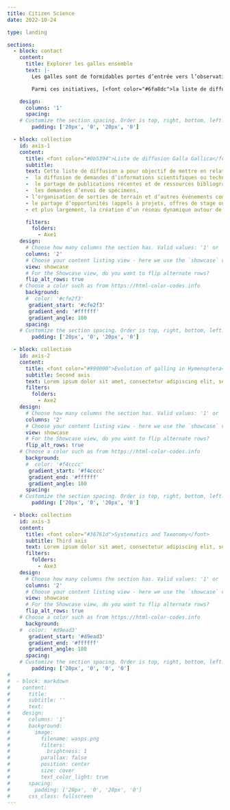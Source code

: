 ```yaml
---
title: Citizen Science
date: 2022-10-24

type: landing

sections:
  - block: contact
    content:
      title: Explorer les galles ensemble
      text: |-
        Les galles sont de formidables portes d’entrée vers l’observation de la biodiversité. Longtemps négligées, elles suscitent aujourd’hui un regain d’intérêt chez les naturalistes. Afin de promouvoir la cécidologie et de mieux faire connaître les insectes et autres organismes qui les induisent, j’ai mis en place ou participé à plusieurs initiatives de science participative ouvertes à toutes et tous, quel que soit le niveau d’expertise.

        Parmi ces initiatives, [<font color="#6fa8dc">la liste de diffusion **Galla Gallica** permet aux naturalistes et chercheurs francophones d’échanger observations, identifications et actualités.</font>](#axis-1) [<font color="#6fa8dc"> Sur **iNaturalist**, j’ai lancé un projet dédié aux galles, auquel chacun peut contribuer en partageant ses observations, et je participe également à d'autres projets collaboratifs centrés sur les cécidies.</font>](#axis-1) [<font color="#93c47d">Sur **INPN Espèces**, j’ai conçu plusieurs quêtes iNaturalist pour guider les naturalistes dans la recherche de galles spécifiques.</font>](#axis-2) [<font color="#93c47d">Pour accompagner ces démarches, j'ai rédigé des **guides de terrain illustrés** facilitant l’identification sur le terrain, et je propose des **recommandations pour l’élevage** des insectes cécidogènes en conditions contrôlées.</font>](#axis-3)

    design:
      columns: '1'
      spacing:
    # Customize the section spacing. Order is top, right, bottom, left.
        padding: ['20px', '0', '20px', '0']

  - block: collection
    id: axis-1
    content: 
      title: <font color="#0b5394">Liste de diffusion Galla Gallica</font> 
      subtitle: 
      text: Cette liste de diffusion a pour objectif de mettre en relation les chercheurs et naturalistes francophones s’intéressant aux galles de plantes, ou cécidies. Elle vise à faciliter les échanges et la collaboration en permettant 
      -  la diffusion de demandes d’informations scientifiques ou techniques, 
      -  le partage de publications récentes et de ressources bibliographiques, 
      -  les demandes d’envoi de spécimens, 
      - l’organisation de sorties de terrain et d’autres événements communs, - le signalement et la discussion d’observations de terrain intéressantes, 
      - le partage d’opportunités (appels à projets, offres de stage ou de collaboration), 
      - et plus largement, la création d’un réseau dynamique autour de l’étude des galles. [Lien vers pour vous inscrire à la liste.](http://listes.mnhn.fr/wws/info/gallagallica)

      filters:
        folders:
          - Axe1
    design:
      # Choose how many columns the section has. Valid values: '1' or '2'.
      columns: '2'
      # Choose your content listing view - here we use the `showcase` view
      view: showcase
      # For the Showcase view, do you want to flip alternate rows?
      flip_alt_rows: true
    # Choose a color such as from https://html-color-codes.info
      background:
      #  color: '#cfe2f3'
       gradient_start: '#cfe2f3'
       gradient_end: '#ffffff'
       gradient_angle: 180
      spacing:
    # Customize the section spacing. Order is top, right, bottom, left.
        padding: ['20px', '0', '20px', '0']

  - block: collection
    id: axis-2
    content:
      title: <font color="#990000">Evolution of galling in Hymenoptera</font>
      subtitle: Second axis
      text: Lorem ipsum dolor sit amet, consectetur adipiscing elit, sed do eiusmod tempor incididunt ut labore et dolore magna aliqua. Ut enim ad minim veniam, quis nostrud exercitation ullamco laboris nisi ut aliquip ex ea commodo consequat. Duis aute irure dolor in reprehenderit in voluptate velit esse cillum dolore eu fugiat nulla pariatur. Excepteur sint occaecat cupidatat non proident, sunt in culpa qui officia deserunt mollit anim id est laborum.
      filters:
        folders:
          - Axe2
    design:
      # Choose how many columns the section has. Valid values: '1' or '2'.
      columns: '2'
      # Choose your content listing view - here we use the `showcase` view
      view: showcase
      # For the Showcase view, do you want to flip alternate rows?
      flip_alt_rows: true
    # Choose a color such as from https://html-color-codes.info
      background:
      #  color: '#f4cccc'
       gradient_start: '#f4cccc'
       gradient_end: '#ffffff'
       gradient_angle: 180
      spacing:
    # Customize the section spacing. Order is top, right, bottom, left.
        padding: ['20px', '0', '20px', '0']

  - block: collection
    id: axis-3
    content:
      title: <font color="#38761d">Systematics and Taxonomy</font>
      subtitle: Third axis
      text: Lorem ipsum dolor sit amet, consectetur adipiscing elit, sed do eiusmod tempor incididunt ut labore et dolore magna aliqua. Ut enim ad minim veniam, quis nostrud exercitation ullamco laboris nisi ut aliquip ex ea commodo consequat. Duis aute irure dolor in reprehenderit in voluptate velit esse cillum dolore eu fugiat nulla pariatur. Excepteur sint occaecat cupidatat non proident, sunt in culpa qui officia deserunt mollit anim id est laborum. 
      filters:
        folders:
          - Axe3
    design:
      # Choose how many columns the section has. Valid values: '1' or '2'.
      columns: '2'
      # Choose your content listing view - here we use the `showcase` view
      view: showcase
      # For the Showcase view, do you want to flip alternate rows?
      flip_alt_rows: true
    # Choose a color such as from https://html-color-codes.info
      background:
    #  color: '#d9ead3'
       gradient_start: '#d9ead3'
       gradient_end: '#ffffff'
       gradient_angle: 180
      spacing:
    # Customize the section spacing. Order is top, right, bottom, left.
        padding: ['20px', '0', '0', '0']
#
#  - block: markdown
#    content:
#      title:
#      subtitle: ''
#      text:
#    design:
#      columns: '1'
#      background:
#        image: 
#          filename: wasps.png
#          filters:
#            brightness: 1
#          parallax: false
#          position: center
#          size: cover
#          text_color_light: true
#      spacing:
#        padding: ['20px', '0', '20px', '0']
#      css_class: fullscreen
---
```

